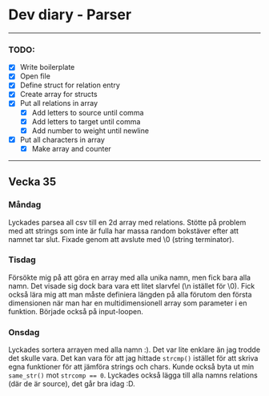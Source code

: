# Dev diary - Parser
---
### TODO:
- [x] Write boilerplate
- [x] Open file
- [x] Define struct for relation entry
- [x] Create array for structs
- [x] Put all relations in array
    - [x] Add letters to source until comma
    - [x] Add letters to target until comma
    - [x] Add number to weight until newline
- [x] Put all characters in array
    - [x] Make array and counter
---
## Vecka 35
### Måndag
Lyckades parsea all csv till en 2d array med relations. Stötte på problem med att strings som inte är fulla har massa random bokstäver efter att namnet tar slut. Fixade genom att avslute med \0 (string terminator).
### Tisdag
Försökte mig på att göra en array med alla unika namn, men fick bara alla namn. Det visade sig dock bara vara ett litet slarvfel (\n istället för \0). Fick också lära mig att man måste definiera längden på alla förutom den första dimensionen när man har en multidimensionell array som parameter i en funktion. Började också på input-loopen.
### Onsdag
Lyckades sortera arrayen med alla namn :). Det var lite enklare än jag trodde det skulle vara. Det kan vara för att jag hittade `strcmp()` istället för att skriva egna funktioner för att jämföra strings och chars. Kunde också byta ut min `same_str()` mot `strcomp == 0`. Lyckades också lägga till alla namns relations (där de är source), det går bra idag :D.